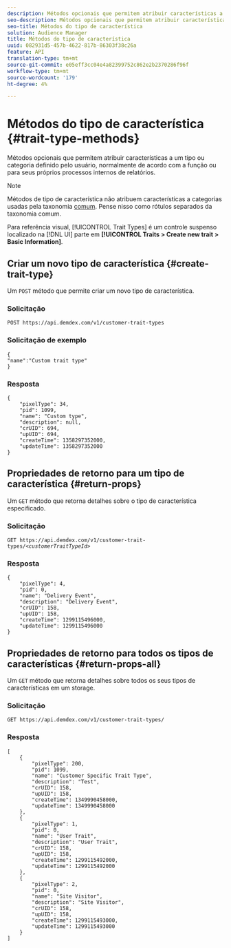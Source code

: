 ```yaml
---
description: Métodos opcionais que permitem atribuir características a um tipo ou categoria definido pelo usuário, normalmente de acordo com a função ou para seus próprios processos internos de relatórios.
seo-description: Métodos opcionais que permitem atribuir características a um tipo ou categoria definido pelo usuário, normalmente de acordo com a função ou para seus próprios processos internos de relatórios.
seo-title: Métodos do tipo de característica
solution: Audience Manager
title: Métodos do tipo de característica
uuid: 082931d5-457b-4622-817b-86303f38c26a
feature: API
translation-type: tm+mt
source-git-commit: e05eff3cc04e4a82399752c862e2b2370286f96f
workflow-type: tm+mt
source-wordcount: '179'
ht-degree: 4%

---
```



# Métodos do tipo de característica {#trait-type-methods}

Métodos opcionais que permitem atribuir características a um tipo ou categoria definido pelo usuário, normalmente de acordo com a função ou para seus próprios processos internos de relatórios.

<!-- c_rest_api_trait_types_intro.xml -->

>[!NOTE]
>
>Métodos de tipo de característica não atribuem características a categorias usadas pela taxonomia [comum](../../api/rest-api-main/aam-api-taxonomy.md#taxonomic-api-methods). Pense nisso como rótulos separados da taxonomia comum.

Para referência visual, [!UICONTROL Trait Types] é um controle suspenso localizado na [!DNL UI] parte em **[!UICONTROL Traits > Create new trait > Basic Information]**.

## Criar um novo tipo de característica {#create-trait-type}

Um `POST` método que permite criar um novo tipo de característica.

<!-- r_rest_api_create_trait_type.xml -->

### Solicitação

`POST https://api.demdex.com/v1/customer-trait-types`

### Solicitação de exemplo

```
{
"name":"Custom trait type"
}
```

### Resposta

```
{
    "pixelType": 34,
    "pid": 1099,
    "name": "Custom type",
    "description": null,
    "crUID": 694,
    "upUID": 694,
    "createTime": 1358297352000,
    "updateTime": 1358297352000
}
```

## Propriedades de retorno para um tipo de característica {#return-props}

Um `GET` método que retorna detalhes sobre o tipo de característica especificado.

<!-- r_rest_api_get_trait_type.xml -->

### Solicitação

`GET https://api.demdex.com/v1/customer-trait-types/`*`<customerTraitTypeId>`*

### Resposta

```
{
    "pixelType": 4,
    "pid": 0,
    "name": "Delivery Event",
    "description": "Delivery Event",
    "crUID": 158,
    "upUID": 158,
    "createTime": 1299115496000,
    "updateTime": 1299115496000
}
```

## Propriedades de retorno para todos os tipos de características {#return-props-all}

Um `GET` método que retorna detalhes sobre todos os seus tipos de características em um storage.

<!-- r_rest_api_get_trait_types.xml -->

### Solicitação

`GET https://api.demdex.com/v1/customer-trait-types/`

### Resposta

```
[
    {
        "pixelType": 200,
        "pid": 1099,
        "name": "Customer Specific Trait Type",
        "description": "Test",
        "crUID": 158,
        "upUID": 158,
        "createTime": 1349990458000,
        "updateTime": 1349990458000
    },
    {
        "pixelType": 1,
        "pid": 0,
        "name": "User Trait",
        "description": "User Trait",
        "crUID": 158,
        "upUID": 158,
        "createTime": 1299115492000,
        "updateTime": 1299115492000
    },
    {
        "pixelType": 2,
        "pid": 0,
        "name": "Site Visitor",
        "description": "Site Visitor",
        "crUID": 158,
        "upUID": 158,
        "createTime": 1299115493000,
        "updateTime": 1299115493000
    }
]
```
